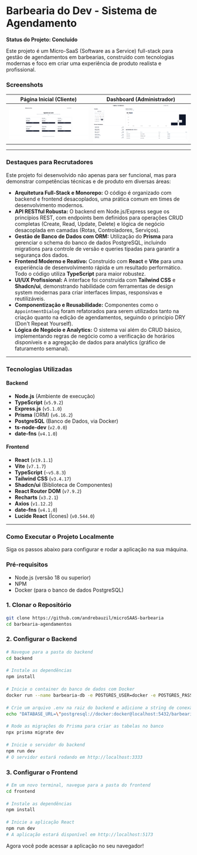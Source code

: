 # Barbearia do Dev - Sistema de Agendamento

**Status do Projeto: Concluído**

Este projeto é um Micro-SaaS (Software as a Service) full-stack para gestão de agendamentos em barbearias, construído com tecnologias modernas e foco em criar uma experiência de produto realista e profissional.

### Screenshots

| Página Inicial (Cliente) | Dashboard (Administrador) |
| :---: | :---: |
| ![Página Inicial](./assets/pagina-inicial.png) | ![Dashboard](./assets/dashboard.png) |

---

### Destaques para Recrutadores

Este projeto foi desenvolvido não apenas para ser funcional, mas para demonstrar competências técnicas e de produto em diversas áreas:

* **Arquitetura Full-Stack e Monorepo:** O código é organizado com backend e frontend desacoplados, uma prática comum em times de desenvolvimento modernos.
* **API RESTful Robusta:** O backend em Node.js/Express segue os princípios REST, com endpoints bem definidos para operações CRUD completas (Create, Read, Update, Delete) e lógica de negócio desacoplada em camadas (Rotas, Controladores, Serviços).
* **Gestão de Banco de Dados com ORM:** Utilização do **Prisma** para gerenciar o schema do banco de dados PostgreSQL, incluindo migrations para controle de versão e queries tipadas para garantir a segurança dos dados.
* **Frontend Moderno e Reativo:** Construído com **React** e **Vite** para uma experiência de desenvolvimento rápida e um resultado performático. Todo o código utiliza **TypeScript** para maior robustez.
* **UI/UX Profissional:** A interface foi construída com **Tailwind CSS** e **Shadcn/ui**, demonstrando habilidade com ferramentas de design system modernas para criar interfaces limpas, responsivas e reutilizáveis.
* **Componentização e Reusabilidade:** Componentes como o `AppointmentDialog` foram refatorados para serem utilizados tanto na criação quanto na edição de agendamentos, seguindo o princípio DRY (Don't Repeat Yourself).
* **Lógica de Negócio e Analytics:** O sistema vai além do CRUD básico, implementando regras de negócio como a verificação de horários disponíveis e a agregação de dados para analytics (gráfico de faturamento semanal).

---

### Tecnologias Utilizadas

#### **Backend**
* **Node.js** (Ambiente de execução)
* **TypeScript** (`v5.9.2`)
* **Express.js** (`v5.1.0`)
* **Prisma** (ORM) (`v6.16.2`)
* **PostgreSQL** (Banco de Dados, via Docker)
* **ts-node-dev** (`v2.0.0`)
* **date-fns** (`v4.1.0`)

#### **Frontend**
* **React** (`v19.1.1`)
* **Vite** (`v7.1.7`)
* **TypeScript** (`~v5.8.3`)
* **Tailwind CSS** (`v3.4.17`)
* **Shadcn/ui** (Biblioteca de Componentes)
* **React Router DOM** (`v7.9.2`)
* **Recharts** (`v3.2.1`)
* **Axios** (`v1.12.2`)
* **date-fns** (`v4.1.0`)
* **Lucide React** (Ícones) (`v0.544.0`)

---

### Como Executar o Projeto Localmente

Siga os passos abaixo para configurar e rodar a aplicação na sua máquina.

### Pré-requisitos
* Node.js (versão 18 ou superior)
* NPM
* Docker (para o banco de dados PostgreSQL)

### 1. Clonar o Repositório
```bash
git clone https://github.com/andrebauzil/microSAAS-barbearia
cd barbearia-agendamentos
```

### 2. Configurar o Backend
```bash
# Navegue para a pasta do backend
cd backend

# Instale as dependências
npm install

# Inicie o container do banco de dados com Docker
docker run --name barbearia-db -e POSTGRES_USER=docker -e POSTGRES_PASSWORD=docker -e POSTGRES_DB=barbearia -p 5432:5432 -d postgres

# Crie um arquivo .env na raiz do backend e adicione a string de conexão
echo "DATABASE_URL=\"postgresql://docker:docker@localhost:5432/barbearia?schema=public\"" > .env

# Rode as migrações do Prisma para criar as tabelas no banco
npx prisma migrate dev

# Inicie o servidor do backend
npm run dev
# O servidor estará rodando em http://localhost:3333
```

### 3. Configurar o Frontend
```bash
# Em um novo terminal, navegue para a pasta do frontend
cd frontend

# Instale as dependências
npm install

# Inicie a aplicação React
npm run dev
# A aplicação estará disponível em http://localhost:5173
```
Agora você pode acessar a aplicação no seu navegador!